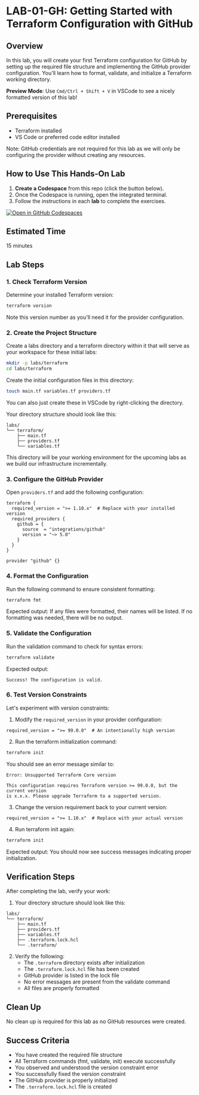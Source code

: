 # LAB-01-GH: Getting Started with Terraform Configuration with GitHub

## Overview
In this lab, you will create your first Terraform configuration for GitHub by setting up the required file structure and implementing the GitHub provider configuration. You'll learn how to format, validate, and initialize a Terraform working directory.

**Preview Mode**: Use `Cmd/Ctrl + Shift + V` in VSCode to see a nicely formatted version of this lab!

## Prerequisites
- Terraform installed
- VS Code or preferred code editor installed

Note: GitHub credentials are not required for this lab as we will only be configuring the provider without creating any resources.

## How to Use This Hands-On Lab

1. **Create a Codespace** from this repo (click the button below).  
2. Once the Codespace is running, open the integrated terminal.
3. Follow the instructions in each **lab** to complete the exercises.

[![Open in GitHub Codespaces](https://github.com/codespaces/badge.svg)](https://codespaces.new/btkrausen/terraform-codespaces)

## Estimated Time
15 minutes

## Lab Steps

### 1. Check Terraform Version

Determine your installed Terraform version:

```bash
terraform version
```

Note this version number as you'll need it for the provider configuration.

### 2. Create the Project Structure

Create a labs directory and a terraform directory within it that will serve as your workspace for these initial labs:

```bash
mkdir -p labs/terraform
cd labs/terraform
```

Create the initial configuration files in this directory:

```bash
touch main.tf variables.tf providers.tf
```

You can also just create these in VSCode by right-clicking the directory.

Your directory structure should look like this:
```
labs/
└── terraform/
    ├── main.tf
    ├── providers.tf
    └── variables.tf
```

This directory will be your working environment for the upcoming labs as we build our infrastructure incrementally.

### 3. Configure the GitHub Provider

Open `providers.tf` and add the following configuration:

```hcl
terraform {
  required_version = ">= 1.10.x"  # Replace with your installed version
  required_providers {
    github = {
      source  = "integrations/github"
      version = "~> 5.0"
    }
  }
}

provider "github" {}
```

### 4. Format the Configuration

Run the following command to ensure consistent formatting:

```bash
terraform fmt
```

Expected output: If any files were formatted, their names will be listed. If no formatting was needed, there will be no output.

### 5. Validate the Configuration

Run the validation command to check for syntax errors:

```bash
terraform validate
```

Expected output:
```
Success! The configuration is valid.
```

### 6. Test Version Constraints

Let's experiment with version constraints:

1. Modify the `required_version` in your provider configuration:

```hcl
required_version = ">= 99.0.0"  # An intentionally high version
```

2. Run the terraform initialization command:

```bash
terraform init
```

You should see an error message similar to:
```
Error: Unsupported Terraform Core version

This configuration requires Terraform version >= 99.0.0, but the current version
is x.x.x. Please upgrade Terraform to a supported version.
```

3. Change the version requirement back to your current version:

```hcl
required_version = ">= 1.10.x"  # Replace with your actual version
```

4. Run terraform init again:

```bash
terraform init
```

Expected output: You should now see success messages indicating proper initialization.

## Verification Steps

After completing the lab, verify your work:

1. Your directory structure should look like this:
```
labs/
└── terraform/
    ├── main.tf
    ├── providers.tf
    ├── variables.tf
    ├── .terraform.lock.hcl
    └── .terraform/
```

2. Verify the following:
   - The `.terraform` directory exists after initialization
   - The `.terraform.lock.hcl` file has been created
   - GitHub provider is listed in the lock file
   - No error messages are present from the validate command
   - All files are properly formatted

## Clean Up

No clean up is required for this lab as no GitHub resources were created. 

## Success Criteria
- You have created the required file structure
- All Terraform commands (fmt, validate, init) execute successfully
- You observed and understood the version constraint error
- You successfully fixed the version constraint
- The GitHub provider is properly initialized
- The `.terraform.lock.hcl` file is created